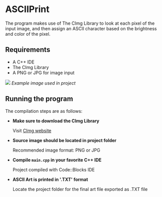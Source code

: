 # ASCIIPrint
The program makes use of The CImg Library to look at each pixel of the input image, and then assign an ASCII character based on the brightness and color of the pixel. 

## Requirements

- A C++ IDE
- The CImg Library
- A PNG or JPG for image input

![](https://a.deviantart.net/avatars/w/w/wwalczyszyn.png?3) *Example image used in project*

## Running the program
The compilation steps are as follows:

  - **Make sure to download the CImg Library**

    Visit [CImg website](http://cimg.eu/download.shtml)

  - **Source image should be located in project folder**
  
    Recommended image format: PNG or JPG
    
  - **Compile `main.cpp` in your favorite C++ IDE**
  
    Project compiled with Code::Blocks IDE
    
  - **ASCII Art is printed in '.TXT' format**
  
    Locate the project folder for the final art file exported as .TXT file
